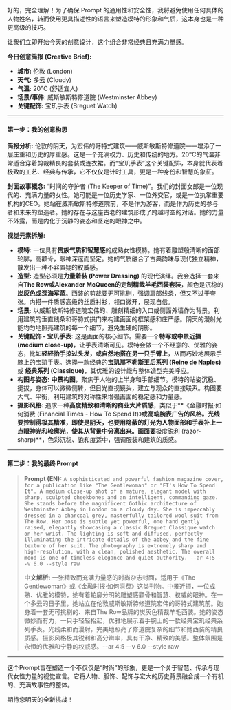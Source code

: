 好的，完全理解！为了确保 Prompt 的通用性和安全性，我将避免使用任何具体的人物姓名，转而使用更具描述性的语言来塑造模特的形象和气质，这本身也是一种更高级的技巧。

让我们立即开始今天的创意设计，这个组合非常经典且充满力量感。

**今日创意简报 (Creative Brief):**

*   **城市:** 伦敦 (London)
*   **天气:** 多云 (Cloudy)
*   **气温:** 20°C (舒适宜人)
*   **场景/事件:** 威斯敏斯特修道院 (Westminster Abbey)
*   **关键配饰:** 宝玑手表 (Breguet Watch)

---

#### **第一步：我的创意构思**

**简报分析:**
伦敦的阴天，为宏伟的哥特式建筑——威斯敏斯特修道院——增添了一层庄重和历史的厚重感。这是一个充满权力、历史和传统的地方。20°C的气温非常适合穿着剪裁精良的套装或连衣裙。而“宝玑手表”这个关键配饰，本身就代表着极致的工艺、经典与传承，它不仅仅是计时工具，更是一种身份和智慧的象征。

**封面故事概念:** “时间的守护者 (The Keeper of Time)”。我们的封面女郎是一位现代的、充满力量的女性。她可能是一位历史学家、一位外交官，或是一位执掌重要机构的CEO。她站在威斯敏斯特修道院前，不是作为游客，而是作为历史的参与者和未来的塑造者。她的存在与这座古老的建筑形成了跨越时空的对话。她的力量不外露，而是内化于沉静的姿态和坚定的眼神之中。

**视觉元素拆解:**
*   **模特:** 一位具有**贵族气质和智慧感**的成熟女性模特。她有着雕塑般清晰的面部轮廓，高颧骨，眼神深邃而坚定。她的气质融合了古典韵味与现代独立精神，散发出一种不容置疑的权威感。
*   **造型:** 造型必须是**力量着装 (Power Dressing)** 的现代演绎。我会选择一套来自**The Row或Alexander McQueen的定制精裁羊毛西装套装**，颜色是沉稳的**炭灰色或深海军蓝**。西装的剪裁要无可挑剔，强调肩部线条，但又不过于夸张。内搭一件质感高级的丝质衬衫，领口微开，展现自信。
*   **场景:** 以威斯敏斯特修道院宏伟的、雕刻精细的入口或侧面外墙作为背景。利用建筑的垂直线条和哥特式拱门来构建画面的框架感和庄严感。阴天的漫射光能均匀地照亮建筑的每一个细节，避免生硬的阴影。
*   **关键配饰 - 宝玑手表:** 这是画面的核心细节。需要一个**特写或中景近摄 (medium close-up)**，让手表清晰可见。模特会做一个不经意的、优雅的姿态，比如**轻轻抬手掠过头发，或自然地搭在另一只手臂上**，从而巧妙地展示手腕上的宝玑手表。选择一款经典的**宝玑那不勒斯王后系列 (Reine de Naples)** 或 **经典系列 (Classique)**，其优雅的设计能与整体造型完美呼应。
*   **构图与姿态:** **中景构图**，聚焦于人物的上半身和手部细节。模特的站姿沉稳、挺拔，身体可以微微侧转，但目光直视镜头，建立与观众的直接联系。构图要大气、平衡，利用建筑的对称性来增强画面的稳定感和力量感。
*   **摄影风格:** 追求一种**高度精致和清晰的商业大片质感**，类似于**《金融时报·如何消费 (Financial Times - How To Spend It)》**或高端腕表广告的风格。光线要控制得极其精准，即使是阴天，也要用隐蔽的灯光为人物面部和手表补上一点眼神光和轮廓光，使其从背景中分离出来。画面要**极度锐利 (razor-sharp)**，色彩沉稳、饱和度适中，强调服装和建筑的质感。

---

#### **第二步：我的最终 Prompt**

> **Prompt (EN):**
> `A sophisticated and powerful fashion magazine cover, for a publication like "The Gentlewoman" or "FT's How To Spend It". A medium close-up shot of a mature, elegant model with sharp, sculpted cheekbones and an intelligent, commanding gaze. She stands before the magnificent Gothic architecture of Westminster Abbey in London on a cloudy day. She is impeccably dressed in a charcoal grey, masterfully tailored wool suit from The Row. Her pose is subtle yet powerful, one hand gently raised, elegantly showcasing a classic Breguet Classique watch on her wrist. The lighting is soft and diffused, perfectly illuminating the intricate details of the abbey and the fine texture of her suit. The photography is extremely sharp and high-resolution, with a clean, polished aesthetic. The overall mood is one of timeless elegance and quiet authority. --ar 4:5 --v 6.0 --style raw`
>
> **中文解析:**
> 一张精致而充满力量感的时尚杂志封面，适用于《The Gentlewoman》或《金融时报·如何消费》这类刊物。中景近摄，一位成熟、优雅的模特，她有着轮廓分明的雕塑感颧骨和智慧、权威的眼神。在一个多云的日子里，她站立在伦敦威斯敏斯特修道院宏伟的哥特式建筑前。她身着一套无可挑剔的、来自The Row品牌的炭灰色精裁羊毛西装。她的姿态微妙而有力，一只手轻轻抬起，优雅地展示着手腕上的一款经典宝玑经典系列手表。光线柔和而漫射，完美地照亮了修道院复杂的细节和她西装的精良质感。摄影风格极其锐利和高分辨率，具有干净、精致的美感。整体氛围是永恒的优雅和宁静的权威感。--ar 4:5 --v 6.0 --style raw

---

这个Prompt旨在塑造一个不仅仅是“时尚”的形象，更是一个关于智慧、传承与现代女性力量的视觉宣言。它将人物、服饰、配饰与宏大的历史背景融合成一个有机的、充满故事性的整体。

期待您明天的全新挑战！
